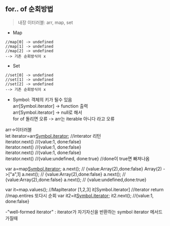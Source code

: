 ## for.. of 순회방법 
> 내장 이터러블: arr, map, set
- Map
``` const map = new Map([["a", 1], ["b", 2], ["c", 3],]);  
//map[0] -> undefined
//map[1] -> undefined
//map[2] -> undefined
--> 기존 순회방식이 x
 ```
- Set
 ``` const set = new Set([1, 2, 3]); 
 //set[0] -> undefined
//set[1] -> undefined
//set[2] -> undefined
--> 기존 순회방식이 x
 
 ```
 
- Symbol: 객체의 키가 될수 있음   
arr[Symbol.iterator] -> function 출력   
arr[Symbol.iterator] -> null로 해서   
for of 돌리면 오류  -> arr는 iterable 아니다 라고 오류   
   
arr->이터러블   
let iterator=arr[Symbol.iterator](); //interator 리턴   
iterator.next() //{value:1, done:false}   
iterator.next() //{value:1, done:false}   
iterator.next() //{value:1, done:false}   
iterator.next() //{value:undefined, done:true}   //done이 true면 빠져나옴    

var a=map[Symbol.iterator]();
a.next(); // {value:Array(2),done:false}  Array(2) ->["a",1]
a.next(); // {value:Array(2),done:false}
a.next(); // {value:Array(2),done:false}
a.next(); // {value:undefined,done:true}

var it=map.values(); //MapIterator [1,2,3]
it[Symbol.iterator] //iterator return
//map.entires 또다시 순회
var it2=it[Symbol.iterator]();
it2.next(); //{value:1, done:false}

-"well-formed iterator" : iterator가 자기자신을 반환하는 symbol iterator 메서드 가질때